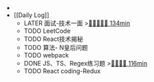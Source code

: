 -
- [[Daily Log]]
	- LATER 面试-技术一面 >[🍅🍅🍅🍅🍅 134min](#agenda-pomo://?t=f-1688738239058-1500%2Cf-1688743702167-1500%2Cp-1688746085754-516%2Cf-1688982036263-1500%2Cf-1688985019623-1500%2Cf-1688987788043-1500)
	- TODO LeetCode
	- TODO React技术揭秘
	- TODO 算法- N皇后问题
	- TODO webpack
	- DONE JS、TS、Regex练习题 >[🍅🍅🍅🍅 116min](#agenda-pomo://?t=f-1688790728542-1500%2Cf-1688793457266-1500%2Cp-1688796695894-917%2Cf-1688971996354-1500%2Cf-1688976771967-1500)
	- TODO React coding-Redux